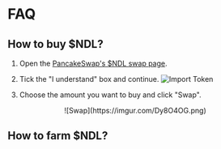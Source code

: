 # FAQ

## How to buy $NDL?

1) Open the [PancakeSwap's $NDL swap page](https://exchange.pancakeswap.finance/#/swap?outputCurrency=0xA9E35a238D9D7977c9c929A4e1B0127C39449d1c).

2) Tick the "I understand" box and continue.
![Import Token](https://imgur.com/9KAjd3P.png)

3) Choose the amount you want to buy and click "Swap".
<center>![Swap](https://imgur.com/Dy8O4OG.png)</center>

## How to farm $NDL?
